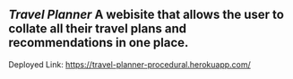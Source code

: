 ***Travel Planner***
A webisite that allows the user to collate all their travel plans and recommendations in one place.
-----------------------------------------------------------------------------------------------------
Deployed Link: https://travel-planner-procedural.herokuapp.com/